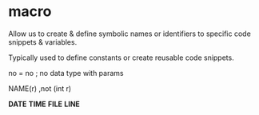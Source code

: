 # macro

Allow us to create & define symbolic names or identifiers to specific code snippets & variables.

Typically used to define constants or create reusable code snippets.

no = 
no ;
no data type with params

NAME(r) ,not (int r)

__DATE__
__TIME__
__FILE__
__LINE__
